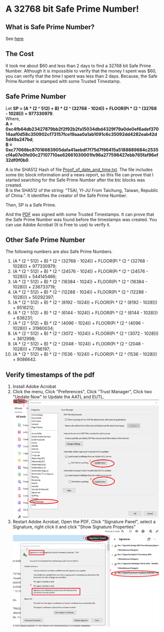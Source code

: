 # A 32768 bit Safe Prime Number!
## What is Safe Prime Number?

See [here](https://en.wikipedia.org/wiki/Safe_and_Sophie_Germain_primes)

## The Cost

It took me about $60 and less than 2 days to find a 32768 bit Safe Prime Number. Although it is impossible to verify that the money I spent was $60, you can verify that the time I spent was less than 2 days. Because,  the Safe Prime Number is stamped with some Trusted Timestamp.


## Safe Prime Number
Let **SP = (A * (2 ^ 512) + B) * (2 ^ (32768 - 1024)) + FLOOR(Pi * (2 ^ (32768 - 1028))) + 977330979**.<br>
Where,<br> **A = 0xc4fb64db23427879bb2f2f92b2fa15034dbd4329f79a0de0ef6adef37014aaf0d58c350902cf73157fce19aaa0a1ab1091c6c35092dd4282eab42d5d49a247bd**,<br> **B = 0xc77066bc87016683905dafa41aebdf7f75d7f96415a5188889684c2535cf4a07e0fe00c27107710ae62661030001fe96a277598427ebb765faf96ef32df0f0b0**. <br> 

A is the SHA512 Hash of file [Proof_of_date_and_time.txt](./docs/Proof_of_date_and_time.txt). The file includes some btc block information and a news report, so this file can prove that I started searching for the Safe Prime Number after the btc blocks was created.<br>
B is the SHA512 of the string: “TSAI, YI-JU From Taichung, Taiwan, Republic of China.”. It identifies the creator of the Safe Prime Number. <br>

Then, SP is a Safe Prime. <br>

And the [PDF](./docs/SAFEPRIME-32768-WITH-MULTITSA.pdf) was signed with some Trusted Timestamps. It can prove that the Safe Prime Number was found before the timestamps was created. You can use Adobe Acrobat (It is Free to use) to verify it.

## Other Safe Prime Number

The following numbers are also Safe Prime Numbers.

1. (A * (2 ^ 512) + B) * (2 ^ (32768 - 1024)) + FLOOR(Pi * (2 ^ (32768 - 1028))) + 977330979;
2. (A * (2 ^ 512) + B) * (2 ^ (24576 - 1024)) + FLOOR(Pi * (2 ^ (24576 - 1028))) + 544145466;
3. (A * (2 ^ 512) + B) * (2 ^ (16384 - 1024)) + FLOOR(Pi * (2 ^ (16384 - 1028))) + 236733719;
4. (A * (2 ^ 512) + B) * (2 ^ (12288 - 1024)) + FLOOR(Pi * (2 ^ (12288 - 1028))) + 50292397;
5. (A * (2 ^ 512) + B) * (2 ^ (8192 - 1024)) + FLOOR(Pi * (2 ^ (8192 - 1028))) + 9516212;
6. (A * (2 ^ 512) + B) * (2 ^ (6144 - 1024)) + FLOOR(Pi * (2 ^ (6144 - 1028))) + 636231;
7. (A * (2 ^ 512) + B) * (2 ^ (4096 - 1024)) + FLOOR(Pi * (2 ^ (4096 - 1028))) + 31960034;
8. (A * (2 ^ 512) + B) * (2 ^ (3072 - 1024)) + FLOOR(Pi * (2 ^ (3072 - 1028))) + 3612998;
9. (A * (2 ^ 512) + B) * (2 ^ (2048 - 1024)) + FLOOR(Pi * (2 ^ (2048 - 1028))) + 7786197;
10. (A * (2 ^ 512) + B) * (2 ^ (1536 - 1024)) + FLOOR(Pi * (2 ^ (1536 - 1028))) + 9086642.


## Verify timestamps of the pdf

1. Install Adobe Acrobat
2. Click the menu, Click "Preferences", Click "Trust Manager", Click two "Update Now" to Update the AATL and EUTL. <br> ![img1](./img/img1.png) <br>
3. Restart Adobe Acrobat, Open the PDF, Click "Signature Panel", select a Signature, right click it and click "Show Signature Properties" <br> ![img2](./img/img2.png) <br>
